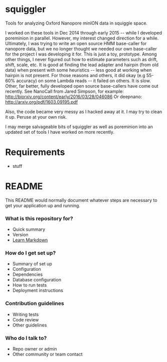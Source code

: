 squiggler
==========
Tools for analyzing Oxford Nanopore minION data in squiggle space.

I worked on these tools in Dec 2014 through early 2015 -- while I developed poreminion in parallel.
However, my interest changed direction for a while.
Ultimately, I was trying to write an open source HMM base-caller for nanopore data, but we no longer thought we needed our own base-caller for the project I was developing it for.
This is just a toy, prototype.
Among other things, I never figured out how to estimate parameters such as drift, shift, scale, etc. 
It is good at finding the lead adapter and hairpin (from old data) when present with some heuristics -- less good at working when hairpin is not present.
For those reasons and others, it did okay (e.g 55-60% accuracy) on some Lambda reads -- it failed on others. 
It is slow.
Other, far better, fully developed open source base-callers have come out recently.
See NanoCall from Jared Simpson, for example: http://biorxiv.org/content/early/2016/03/28/046086
Or deepnano: http://arxiv.org/pdf/1603.09195.pdf

Also, the code became very messy as I hacked away at it.
I may try to clean it up.
Peruse at your own risk.

I may merge salvageable bits of squiggler as well as poreminion into an updated set of tools I have worked on more recently.

Requirements
==========
- stuff


# README #

This README would normally document whatever steps are necessary to get your application up and running.

### What is this repository for? ###

* Quick summary
* Version
* [Learn Markdown](https://bitbucket.org/tutorials/markdowndemo)

### How do I get set up? ###

* Summary of set up
* Configuration
* Dependencies
* Database configuration
* How to run tests
* Deployment instructions

### Contribution guidelines ###

* Writing tests
* Code review
* Other guidelines

### Who do I talk to? ###

* Repo owner or admin
* Other community or team contact
